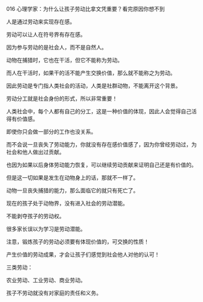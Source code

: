016 心理学家：为什么让孩子劳动比拿文凭重要？看完原因你想不到



人是通过劳动来实现存在感。

劳动可以让人在符号界有存在感。

因为参与劳动的是社会人，而不是自然人。



动物在捕猎时，它也在干活，但它不能称为劳动。

而人在干活时，如果干的活不能产生交换价值，那么就不能称之为劳动。

因此劳动是专门指人类社会的活动，人类是社群动物，不能离开这个背景。



劳动分工就是社会身份的形式，所以非常重要！

人类社会中，每个人都有自己的分工，这是一种价值的体现，因此人会觉得自己活得有价值感。

即使你只会做一部分的工作也没关系。

而不会说一旦丧失了劳动能力，你就没有存在感价值感了，因为你曾经劳动过，为社会和他人做出过贡献。

也因为如果以后身体劳动能力恢复，可以继续劳动贡献来证明自己还是有价值的。



但是这一切如果是发生在动物身上的话，那就不一样了。

动物一旦丧失捕猎的能力，那么面临它的就只有死亡了。



现在的孩子处于动物界，没有进入社会的劳动潜能。

不能剥夺孩子的劳动权。

很多家长误以为学习是劳动潜能。



注意，锻炼孩子的劳动必须要有体现价值的，可交换的性质！

产生价值的劳动成果，才会让孩子们感觉到社会他人对他的认可！



三类劳动：

农业劳动、工业劳动、商业劳动。



孩子不劳动就没有对家庭的责任和义务。



